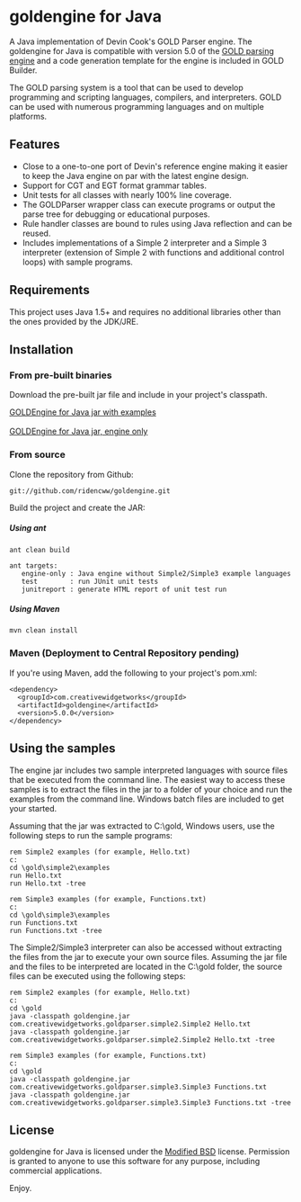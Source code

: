 # goldengine for Java

A Java implementation of Devin Cook's GOLD Parser engine. The goldengine for Java is compatible with version 5.0 of the [GOLD parsing engine][1] and a code generation template for the engine is included in GOLD Builder.

The GOLD parsing system is a tool that can be used to develop programming and scripting languages, compilers, and interpreters. GOLD can be used with numerous programming languages and on multiple platforms.

## Features

- Close to a one-to-one port of Devin's reference engine making it easier to
keep the Java engine on par with the latest engine design.
- Support for CGT and EGT format grammar tables.
- Unit tests for all classes with nearly 100% line coverage. 
- The GOLDParser wrapper class can execute programs or output the parse tree for
debugging or educational purposes.
- Rule handler classes are bound to rules using Java reflection and can be reused.
- Includes implementations of a Simple 2 interpreter and a Simple 3 interpreter
(extension of Simple 2 with functions and additional control loops) with sample
programs.

## Requirements

This project uses Java 1.5+ and requires no additional libraries other than the ones provided by the JDK/JRE.

## Installation

### From pre-built binaries
Download the pre-built jar file and include in your project's classpath.

[GOLDEngine for Java jar with examples][2]
<br/><br/>
[GOLDEngine for Java jar, engine only][3]

### From source

Clone the repository from Github:

    git://github.com/ridencww/goldengine.git

Build the project and create the JAR:

##### Using ant
    ant clean build

    ant targets:
       engine-only : Java engine without Simple2/Simple3 example languages
       test        : run JUnit unit tests
       junitreport : generate HTML report of unit test run 

##### Using Maven
    mvn clean install


### Maven (Deployment to Central Repository pending)

If you're using Maven, add the following to your project's pom.xml:

    <dependency>
      <groupId>com.creativewidgetworks</groupId>
      <artifactId>goldengine</artifactId>
      <version>5.0.0</version>
    </dependency>

## Using the samples

The engine jar includes two sample interpreted languages with source files that be executed from the command line. The easiest way to access these samples is to extract the files in the jar to a folder of your choice and run the examples from the command line. Windows batch files are included to get your started.

Assuming that the jar was extracted to C:\gold, Windows users, use the following steps to run the sample programs:

    rem Simple2 examples (for example, Hello.txt)
    c:
    cd \gold\simple2\examples
    run Hello.txt
    run Hello.txt -tree
    
    rem Simple3 examples (for example, Functions.txt)
    c:
    cd \gold\simple3\examples
    run Functions.txt
    run Functions.txt -tree

The Simple2/Simple3 interpreter can also be accessed without extracting the files from the jar to execute your own source files.  Assuming the jar file and the files to be interpreted are located in the C:\gold folder, the source files can be executed using the following steps:

    rem Simple2 examples (for example, Hello.txt)
    c:
    cd \gold
    java -classpath goldengine.jar com.creativewidgetworks.goldparser.simple2.Simple2 Hello.txt
    java -classpath goldengine.jar com.creativewidgetworks.goldparser.simple2.Simple2 Hello.txt -tree

    rem Simple3 examples (for example, Functions.txt)
    c:
    cd \gold
    java -classpath goldengine.jar com.creativewidgetworks.goldparser.simple3.Simple3 Functions.txt
    java -classpath goldengine.jar com.creativewidgetworks.goldparser.simple3.Simple3 Functions.txt -tree 
    
## License

goldengine for Java is licensed under the [Modified BSD][4] license. Permission is granted to anyone to use this software for any purpose, including commercial applications.

Enjoy.


  [1]: http://goldparser.org
  [2]: https://github.com/downloads/ridencww/goldengine/goldengine-5_0_0.jar
  [3]: https://github.com/downloads/ridencww/goldengine/goldengine-engine-only-5_0_0.jar
  [4]: http://www.opensource.org/licenses/BSD-3-Clause